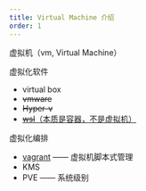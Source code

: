 ```yaml
---
title: Virtual Machine 介绍
order: 1
---
```


虚拟机（vm, Virtual Machine）

<!-- more -->

虚拟化软件

+ virtual box
+ ~~vmware~~
+ ~~Hyper-v~~
+ [~~wsl~~（本质是容器，不是虚拟机）](./wsl.md)

虚拟化编排

+ [vagrant](./vagrant.md) —— 虚拟机脚本式管理
+ KMS
+ PVE —— 系统级别

